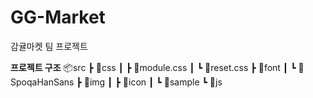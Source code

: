 # GG-Market
감귤마켓 팀 프로젝트

<b>프로젝트 구조</b>
📦src
 ┣ 📂css
 ┃ ┣ 📜module.css
 ┃ ┗ 📜reset.css
 ┣ 📂font
 ┃ ┗ 📂SpoqaHanSans
 ┣ 📂img
 ┃ ┣ 📂icon
 ┃ ┗ 📂sample
 ┗ 📂js